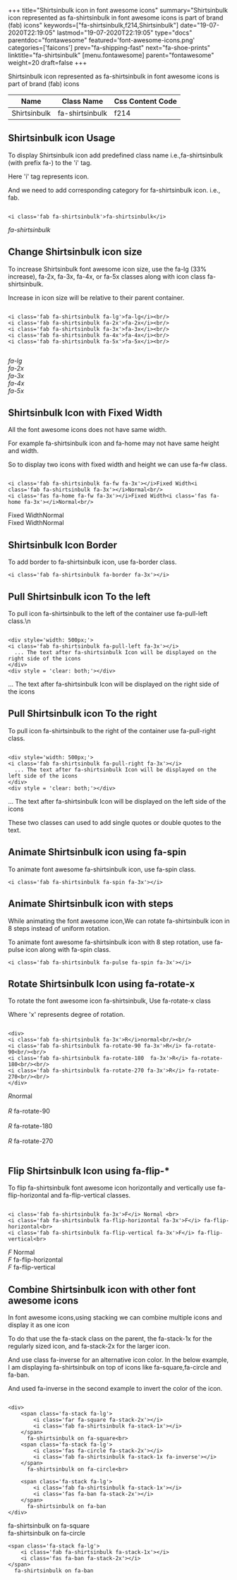 +++
title="Shirtsinbulk icon in font awesome icons"
summary="Shirtsinbulk icon represented as fa-shirtsinbulk in font awesome icons is part of brand (fab) icons"
keywords=["fa-shirtsinbulk,f214,Shirtsinbulk"]
date="19-07-2020T22:19:05"
lastmod="19-07-2020T22:19:05"
type="docs"
parentdoc="fontawesome"
featured='font-awesome-icons.png'
categories=['faicons']
prev="fa-shipping-fast"
next="fa-shoe-prints"
linktitle="fa-shirtsinbulk"
[menu.fontawesome]
parent="fontawesome"
weight=20
draft=false
+++


Shirtsinbulk icon represented as fa-shirtsinbulk in font awesome icons is part of brand (fab) icons

<div class='table-responsive'><table class='table'><thead><tr><th>Name</th><th>Class Name</th><th>Css Content Code</th></tr></thead><tbody><tr><td>Shirtsinbulk</td><td>fa-shirtsinbulk</td><td>f214</td></tr></tbody></table></div>



## Shirtsinbulk icon Usage

To display Shirtsinbulk icon add predefined class name i.e.,fa-shirtsinbulk (with prefix fa-) to the 'i' tag.

Here 'i' tag represents icon.

And we need to add corresponding category for fa-shirtsinbulk icon. i.e., fab.


```

<i class='fab fa-shirtsinbulk'>fa-shirtsinbulk</i>
```

<i class='fab fa-shirtsinbulk'>fa-shirtsinbulk</i>




## Change Shirtsinbulk icon size
To increase Shirtsinbulk font awesome icon size, use the fa-lg (33% increase), fa-2x, fa-3x, fa-4x, or fa-5x classes along with icon class fa-shirtsinbulk.

Increase in icon size will be relative to their parent container. 

```

<i class='fab fa-shirtsinbulk fa-lg'>fa-lg</i><br/>
<i class='fab fa-shirtsinbulk fa-2x'>fa-2x</i><br/>
<i class='fab fa-shirtsinbulk fa-3x'>fa-3x</i><br/>
<i class='fab fa-shirtsinbulk fa-4x'>fa-4x</i><br/>
<i class='fab fa-shirtsinbulk fa-5x'>fa-5x</i><br/>
            
```

<i class='fab fa-shirtsinbulk fa-lg'>fa-lg</i><br/>
<i class='fab fa-shirtsinbulk fa-2x'>fa-2x</i><br/>
<i class='fab fa-shirtsinbulk fa-3x'>fa-3x</i><br/>
<i class='fab fa-shirtsinbulk fa-4x'>fa-4x</i><br/>
<i class='fab fa-shirtsinbulk fa-5x'>fa-5x</i><br/>
            



## Shirtsinbulk Icon with Fixed Width 

All the font awesome icons does not have same width.

For example fa-shirtsinbulk icon and fa-home may not have same height and width.

So to display two icons with fixed width and height we can use fa-fw class.


```

<i class='fab fa-shirtsinbulk fa-fw fa-3x'></i>Fixed Width<i class='fab fa-shirtsinbulk fa-3x'></i>Normal<br/>
<i class='fas fa-home fa-fw fa-3x'></i>Fixed Width<i class='fas fa-home fa-3x'></i>Normal<br/>
```

<i class='fab fa-shirtsinbulk fa-fw fa-3x'></i>Fixed Width<i class='fab fa-shirtsinbulk fa-3x'></i>Normal<br/>
<i class='fas fa-home fa-fw fa-3x'></i>Fixed Width<i class='fas fa-home fa-3x'></i>Normal<br/>



## Shirtsinbulk Icon Border 

To add border to fa-shirtsinbulk icon, use fa-border class.


```
<i class='fab fa-shirtsinbulk fa-border fa-3x'></i>

```
<i class='fab fa-shirtsinbulk fa-border fa-3x'></i>





## Pull Shirtsinbulk icon To the left

To pull icon fa-shirtsinbulk to the left of the container use fa-pull-left class.\n

```

<div style='width: 500px;'>
<i class='fab fa-shirtsinbulk fa-pull-left fa-3x'></i>
  ... The text after fa-shirtsinbulk Icon will be displayed on the right side of the icons
</div>
<div style = 'clear: both;'></div>
```

<div style='width: 500px;'>
<i class='fab fa-shirtsinbulk fa-pull-left fa-3x'></i>
  ... The text after fa-shirtsinbulk Icon will be displayed on the right side of the icons
</div>
<div style = 'clear: both;'></div>




## Pull Shirtsinbulk icon To the right
To pull icon fa-shirtsinbulk to the right of the container use fa-pull-right class.

```

<div style='width: 500px;'>
<i class='fab fa-shirtsinbulk fa-pull-right fa-3x'></i>
  ... The text after fa-shirtsinbulk Icon will be displayed on the left side of the icons
</div>
<div style = 'clear: both;'></div>
```

<div style='width: 500px;'>
<i class='fab fa-shirtsinbulk fa-pull-right fa-3x'></i>
  ... The text after fa-shirtsinbulk Icon will be displayed on the left side of the icons
</div>
<div style = 'clear: both;'></div>

These two classes can used to add single quotes or double quotes to the text.


## Animate Shirtsinbulk icon using fa-spin
To animate font awesome fa-shirtsinbulk icon, use fa-spin class.

```
<i class='fab fa-shirtsinbulk fa-spin fa-3x'></i>
```
<i class='fab fa-shirtsinbulk fa-spin fa-3x'></i>




## Animate Shirtsinbulk icon with steps
While animating the font awesome icon,We can rotate fa-shirtsinbulk icon in 8 steps instead of uniform rotation.

To animate font awesome fa-shirtsinbulk icon with 8 step rotation, use fa-pulse icon along with fa-spin class.


```
<i class='fab fa-shirtsinbulk fa-pulse fa-spin fa-3x'></i>

```
<i class='fab fa-shirtsinbulk fa-pulse fa-spin fa-3x'></i>





## Rotate Shirtsinbulk Icon using fa-rotate-x
To rotate the font awesome icon fa-shirtsinbulk, Use fa-rotate-x class

Where 'x' represents degree of rotation.


```

<div>
<i class='fab fa-shirtsinbulk fa-3x'>R</i>normal<br/><br/>
<i class='fab fa-shirtsinbulk fa-rotate-90 fa-3x'>R</i> fa-rotate-90<br/><br/> 
<i class='fab fa-shirtsinbulk fa-rotate-180  fa-3x'>R</i> fa-rotate-180<br/><br/> 
<i class='fab fa-shirtsinbulk fa-rotate-270 fa-3x'>R</i> fa-rotate-270<br/><br/>
</div>
```

<div>
<i class='fab fa-shirtsinbulk fa-3x'>R</i>normal<br/><br/>
<i class='fab fa-shirtsinbulk fa-rotate-90 fa-3x'>R</i> fa-rotate-90<br/><br/> 
<i class='fab fa-shirtsinbulk fa-rotate-180  fa-3x'>R</i> fa-rotate-180<br/><br/> 
<i class='fab fa-shirtsinbulk fa-rotate-270 fa-3x'>R</i> fa-rotate-270<br/><br/>
</div>




## Flip Shirtsinbulk Icon using fa-flip-*
To flip fa-shirtsinbulk font awesome icon horizontally and vertically use fa-flip-horizontal and fa-flip-vertical classes. 

```

<i class='fab fa-shirtsinbulk fa-3x'>F</i> Normal <br>
<i class='fab fa-shirtsinbulk fa-flip-horizontal fa-3x'>F</i> fa-flip-horizontal<br>
<i class='fab fa-shirtsinbulk fa-flip-vertical fa-3x'>F</i> fa-flip-vertical<br>
```

<i class='fab fa-shirtsinbulk fa-3x'>F</i> Normal <br>
<i class='fab fa-shirtsinbulk fa-flip-horizontal fa-3x'>F</i> fa-flip-horizontal<br>
<i class='fab fa-shirtsinbulk fa-flip-vertical fa-3x'>F</i> fa-flip-vertical<br>




## Combine Shirtsinbulk icon with other font awesome icons
In font awesome icons,using stacking we can combine multiple icons and display it as one icon 

To do that use the fa-stack class on the parent, the fa-stack-1x for the regularly sized icon, and fa-stack-2x for the larger icon.

And use class fa-inverse for an alternative icon color. 
In the below example, I am displaying fa-shirtsinbulk on top of icons like fa-square,fa-circle and fa-ban.

And used fa-inverse in the second example to invert the color of the icon.

```

<div>
    <span class='fa-stack fa-lg'>
        <i class='far fa-square fa-stack-2x'></i>
        <i class='fab fa-shirtsinbulk fa-stack-1x'></i>
    </span>
      fa-shirtsinbulk on fa-square<br>
    <span class='fa-stack fa-lg'>
        <i class='fas fa-circle fa-stack-2x'></i>
        <i class='fab fa-shirtsinbulk fa-stack-1x fa-inverse'></i>
    </span>
      fa-shirtsinbulk on fa-circle<br>

    <span class='fa-stack fa-lg'>
        <i class='fab fa-shirtsinbulk fa-stack-1x'></i>
        <i class='fas fa-ban fa-stack-2x'></i>
    </span>
      fa-shirtsinbulk on fa-ban
</div>
```

<div>
    <span class='fa-stack fa-lg'>
        <i class='far fa-square fa-stack-2x'></i>
        <i class='fab fa-shirtsinbulk fa-stack-1x'></i>
    </span>
      fa-shirtsinbulk on fa-square<br>
    <span class='fa-stack fa-lg'>
        <i class='fas fa-circle fa-stack-2x'></i>
        <i class='fab fa-shirtsinbulk fa-stack-1x fa-inverse'></i>
    </span>
      fa-shirtsinbulk on fa-circle<br>

    <span class='fa-stack fa-lg'>
        <i class='fab fa-shirtsinbulk fa-stack-1x'></i>
        <i class='fas fa-ban fa-stack-2x'></i>
    </span>
      fa-shirtsinbulk on fa-ban
</div>






